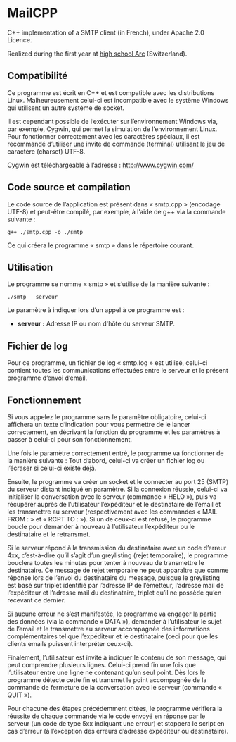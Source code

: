﻿MailCPP
=======

C++ implementation of a SMTP client (in French), under Apache 2.0 Licence.

Realized during the first year at [high school Arc](http://www.he-arc.ch) (Switzerland).

Compatibilité
-------------
Ce programme est écrit en C++ et est compatible avec les distributions Linux. Malheureusement celui-ci est incompatible avec le système Windows qui utilisent un autre système de socket.

Il est cependant possible de l’exécuter sur l’environnement Windows via, par exemple, Cygwin, qui permet la simulation de l’environnement Linux.
Pour fonctionner correctement avec les caractères spéciaux, il est recommandé d’utiliser une invite de commande (terminal) utilisant le jeu de caractère (charset) UTF-8.

Cygwin est téléchargeable à l’adresse : http://www.cygwin.com/

Code source et compilation
--------------------------
Le code source de l’application est présent dans « smtp.cpp » (encodage UTF-8) et peut-être compilé, par exemple, à l’aide de g++ via la commande suivante :
``` 
g++ ./smtp.cpp -o ./smtp
```
Ce qui créera le programme « smtp » dans le répertoire courant.

Utilisation
-----------
Le programme se nomme « smtp » et s’utilise de la manière suivante :
```
./smtp   serveur
```
Le paramètre à indiquer lors d’un appel à ce programme est :
* **serveur :** Adresse IP ou nom d'hôte du serveur SMTP.

Fichier de log
--------------
Pour ce programme, un fichier de log « smtp.log » est utilisé, celui-ci contient toutes les communications effectuées entre le serveur et le présent programme d’envoi d’email. 

Fonctionnement
--------------
Si vous appelez le programme sans le paramètre obligatoire, celui-ci affichera un texte d’indication pour vous permettre de le lancer correctement, en décrivant la fonction du programme et les paramètres à passer à celui-ci pour son fonctionnement.
 
Une fois le paramètre correctement entré, le programme va fonctionner de la manière suivante : Tout d’abord, celui-ci va créer un fichier log ou l’écraser si celui-ci existe déjà.

Ensuite, le programme va créer un socket et le connecter au port 25 (SMTP) du serveur distant indiqué en paramètre. Si la connexion réussie, celui-ci va initialiser la conversation avec le serveur (commande « HELO »), puis va récupérer auprès de l’utilisateur l’expéditeur et le destinataire de l’email et les transmettre au serveur (respectivement avec les commandes « MAIL FROM : » et « RCPT TO : »). Si un de ceux-ci est refusé, le programme boucle pour demander à nouveau à l’utilisateur l’expéditeur ou le destinataire et le retransmet.

Si le serveur répond à la transmission du destinataire avec un code d’erreur 4xx, c’est-à-dire qu’il s’agit d’un greylisting (rejet temporaire), le programme bouclera toutes les minutes pour tenter à nouveau de transmettre le destinataire. Ce message de rejet temporaire ne peut apparaître que comme réponse lors de l’envoi du destinataire du message, puisque le greylisting est basé sur triplet identifié par l’adresse IP de l’émetteur, l’adresse mail de l’expéditeur et l’adresse mail du destinataire, triplet qu’il ne possède qu’en recevant ce dernier.

Si aucune erreur ne s’est manifestée, le programme va engager la partie des données (via la commande « DATA »), demander à l’utilisateur le sujet de l’email et le transmettre au serveur accompagnée des informations complémentaires tel que l’expéditeur et le destinataire (ceci pour que les clients emails puissent interpréter ceux-ci).

Finalement, l’utilisateur est invité à indiquer le contenu de son message, qui peut comprendre plusieurs lignes. Celui-ci prend fin une fois que l’utilisateur entre une ligne ne contenant qu’un seul point. Dès lors le programme détecte cette fin et transmet le point accompagnée de la commande de fermeture de la conversation avec le serveur (commande « QUIT »).

Pour chacune des étapes précédemment citées, le programme vérifiera la réussite de chaque commande via le code envoyé en réponse par le serveur (un code de type 5xx indiquant une erreur) et stoppera le script en cas d’erreur (à l’exception des erreurs d’adresse expéditeur ou destinataire). 
